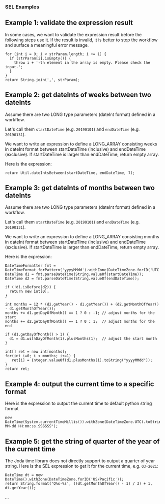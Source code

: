 ### SEL Examples

## Example 1: validate the expression result
In some cases, we want to validate the expression result before the following steps use it.
If the result is invalid, it is better to stop the workflow and surface a meaningful error message.

```sel
for (int i = 0; i < strParam.length; i += 1) {
  if (strParam[i].isEmpty()) {
    throw i + '-th element in the array is empty. Please check the input.';
  }
}
return String.join(',', strParam);
```


## Example 2: get dateInts of weeks between two dateInts
Assume there are two LONG type parameters (dateInt format) defined in a workflow.

Let's call them `startDateTime` (e.g. `20190101`) and `endDateTime` (e.g. `20190131`).

We want to write an expression to define a LONG_ARRAY consisting
weeks in dateInt format between startDateTime (inclusive) and endDateTime (exclusive).
If startDateTime is larger than endDateTime, return empty array.

Here is the expression:

```sel
return Util.dateIntsBetween(startDateTime, endDateTime, 7);
```

## Example 3: get dateInts of months between two dateInts
Assume there are two LONG type parameters (dateInt format) defined in a workflow.

Let's call them `startDateTime` (e.g. `20190101`) and `endDateTime` (e.g. `20190131`).

We want to write an expression to define a LONG_ARRAY consisting
months in dateInt format between startDateTime (inclusive) and endDateTime (exclusive).
If startDateTime is larger than endDateTime, return empty array.

Here is the expression:

```sel
DateTimeFormatter fmt = DateTimeFormat.forPattern('yyyyMMdd').withZone(DateTimeZone.forID('UTC'));
DateTime d1 = fmt.parseDateTime(String.valueOf(startDateTime));
DateTime d2 = fmt.parseDateTime(String.valueOf(endDateTime));

if (!d1.isBefore(d2)) {
  return new int[0];
}

int months = 12 * (d2.getYear() - d1.getYear()) + (d2.getMonthOfYear() - d1.getMonthOfYear());
months += d1.getDayOfMonth() == 1 ? 0 : -1; // adjust months for the start
months += d2.getDayOfMonth() == 1 ? 0 : 1;  // adjust months for the end

if (d1.getDayOfMonth() > 1) {
  d1 = d1.withDayOfMonth(1).plusMonths(1);  // adjust the start month
}

int[] ret = new int[months];
for(int i=0; i < months; i+=1) {
   ret[i] = Integer.valueOf(d1.plusMonths(i).toString("yyyyMMdd"));
}
return ret;
```

## Example 4: output the current time to a specific format
Here is the expression to output the current time to default python string format

```sel
new DateTime(System.currentTimeMillis()).withZone(DateTimeZone.UTC).toString("yyyy-MM-dd HH:mm:ss.SSSSSS");
```

## Example 5: get the string of quarter of the year of the current time
The Joda time library does not directly support to output a quarter of year string.
Here is the SEL expression to get it for the current time, e.g. `Q3-2021`:

```sel
DateTime dt = new DateTime().withZone(DateTimeZone.forID('US/Pacific'));
return String.format('Q%s-%s', ((dt.getMonthOfYear() - 1) / 3) + 1, dt.getYear());
```

...
